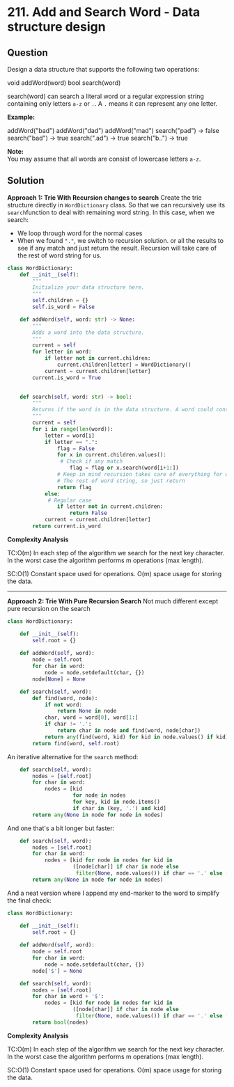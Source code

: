 
# 211. Add and Search Word - Data structure design

## Question

Design a data structure that supports the following two operations:

void addWord(word)
bool search(word)

search(word) can search a literal word or a regular expression string containing only letters  `a-z`  or  `.`. A  `.`  means it can represent any one letter.

**Example:**

addWord("bad")
addWord("dad")
addWord("mad")
search("pad") -> false
search("bad") -> true
search(".ad") -> true
search("b..") -> true

**Note:**  
You may assume that all words are consist of lowercase letters  `a-z`.

## Solution

**Approach 1: Trie With Recursion changes to search**
Create the trie structure directly in `WordDictionary` class. So that we can recursively use its `search`function to deal with remaining word string.
In this case, when we search:

- We loop through word for the normal cases
- When we found `"."`, we switch to recursion solution. or all the results to see if any match and just return the result. Recursion will take care of the rest of word string for us.

```python
class WordDictionary:
    def __init__(self):
        """
        Initialize your data structure here.
        """
        self.children = {}
        self.is_word = False

    def addWord(self, word: str) -> None:
        """
        Adds a word into the data structure.
        """
        current = self
        for letter in word:
            if letter not in current.children:
                current.children[letter] = WordDictionary()
            current = current.children[letter]
        current.is_word = True
        

    def search(self, word: str) -> bool:
        """
        Returns if the word is in the data structure. A word could contain the dot character '.' to represent any one letter.
        """
        current = self
        for i in range(len(word)):
            letter = word[i]
            if letter == ".":
                flag = False
                for x in current.children.values():
                 # Check if any match
                    flag = flag or x.search(word[i+1:])
                # Keep in mind recursion takes care of everything for word[i+1:]
                # The rest of word string, so just return
                return flag
            else:
             # Regular case
                if letter not in current.children:
                    return False
            current = current.children[letter]
        return current.is_word
```

**Complexity Analysis**

TC:O(m) In each step of the algorithm we search for the next key character. In the worst case the algorithm performs m operations (max length).

SC:O(1) Constant space used for operations. O(m) space usage for storing the data.

---
**Approach 2: Trie With Pure Recursion Search**
Not much different except pure recursion on the search

```python
class WordDictionary:

    def __init__(self):
        self.root = {}
    
    def addWord(self, word):
        node = self.root
        for char in word:
            node = node.setdefault(char, {})
        node[None] = None

    def search(self, word):
        def find(word, node):
            if not word:
                return None in node
            char, word = word[0], word[1:]
            if char != '.':
                return char in node and find(word, node[char])
            return any(find(word, kid) for kid in node.values() if kid)
        return find(word, self.root)

```

An iterative alternative for the  `search`  method:

```python
    def search(self, word):
        nodes = [self.root]
        for char in word:
            nodes = [kid
                     for node in nodes
                     for key, kid in node.items()
                     if char in (key, '.') and kid]
        return any(None in node for node in nodes)

```

And one that's a bit longer but faster:

```python
    def search(self, word):
        nodes = [self.root]
        for char in word:
            nodes = [kid for node in nodes for kid in
                     ([node[char]] if char in node else
                      filter(None, node.values()) if char == '.' else [])]
        return any(None in node for node in nodes)

```

And a neat version where I append my end-marker to the word to simplify the final check:

```python
class WordDictionary:

    def __init__(self):
        self.root = {}
    
    def addWord(self, word):
        node = self.root
        for char in word:
            node = node.setdefault(char, {})
        node['$'] = None

    def search(self, word):
        nodes = [self.root]
        for char in word + '$':
            nodes = [kid for node in nodes for kid in
                     ([node[char]] if char in node else
                      filter(None, node.values()) if char == '.' else [])]
        return bool(nodes)
```

**Complexity Analysis**

TC:O(m) In each step of the algorithm we search for the next key character. In the worst case the algorithm performs m operations (max length).

SC:O(1) Constant space used for operations. O(m) space usage for storing the data.
